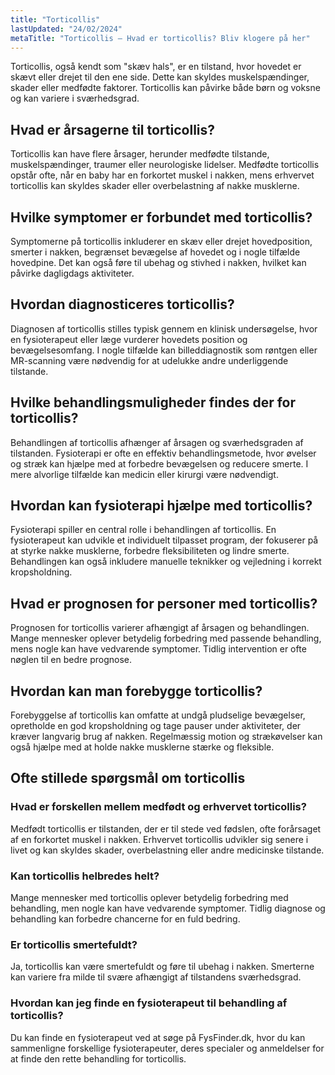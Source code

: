 ```yaml
---
title: "Torticollis"
lastUpdated: "24/02/2024"
metaTitle: "Torticollis – Hvad er torticollis? Bliv klogere på her"
---
```


Torticollis, også kendt som "skæv hals", er en tilstand, hvor hovedet er skævt eller drejet til den ene side. Dette kan skyldes muskelspændinger, skader eller medfødte faktorer. Torticollis kan påvirke både børn og voksne og kan variere i sværhedsgrad.

## Hvad er årsagerne til torticollis?

Torticollis kan have flere årsager, herunder medfødte tilstande, muskelspændinger, traumer eller neurologiske lidelser. Medfødte torticollis opstår ofte, når en baby har en forkortet muskel i nakken, mens erhvervet torticollis kan skyldes skader eller overbelastning af nakke musklerne.

## Hvilke symptomer er forbundet med torticollis?

Symptomerne på torticollis inkluderer en skæv eller drejet hovedposition, smerter i nakken, begrænset bevægelse af hovedet og i nogle tilfælde hovedpine. Det kan også føre til ubehag og stivhed i nakken, hvilket kan påvirke dagligdags aktiviteter.

## Hvordan diagnosticeres torticollis?

Diagnosen af torticollis stilles typisk gennem en klinisk undersøgelse, hvor en fysioterapeut eller læge vurderer hovedets position og bevægelsesomfang. I nogle tilfælde kan billeddiagnostik som røntgen eller MR-scanning være nødvendig for at udelukke andre underliggende tilstande.

## Hvilke behandlingsmuligheder findes der for torticollis?

Behandlingen af torticollis afhænger af årsagen og sværhedsgraden af tilstanden. Fysioterapi er ofte en effektiv behandlingsmetode, hvor øvelser og stræk kan hjælpe med at forbedre bevægelsen og reducere smerte. I mere alvorlige tilfælde kan medicin eller kirurgi være nødvendigt.

## Hvordan kan fysioterapi hjælpe med torticollis?

Fysioterapi spiller en central rolle i behandlingen af torticollis. En fysioterapeut kan udvikle et individuelt tilpasset program, der fokuserer på at styrke nakke musklerne, forbedre fleksibiliteten og lindre smerte. Behandlingen kan også inkludere manuelle teknikker og vejledning i korrekt kropsholdning.

## Hvad er prognosen for personer med torticollis?

Prognosen for torticollis varierer afhængigt af årsagen og behandlingen. Mange mennesker oplever betydelig forbedring med passende behandling, mens nogle kan have vedvarende symptomer. Tidlig intervention er ofte nøglen til en bedre prognose.

## Hvordan kan man forebygge torticollis?

Forebyggelse af torticollis kan omfatte at undgå pludselige bevægelser, opretholde en god kropsholdning og tage pauser under aktiviteter, der kræver langvarig brug af nakken. Regelmæssig motion og strækøvelser kan også hjælpe med at holde nakke musklerne stærke og fleksible.

## Ofte stillede spørgsmål om torticollis

### Hvad er forskellen mellem medfødt og erhvervet torticollis?

Medfødt torticollis er tilstanden, der er til stede ved fødslen, ofte forårsaget af en forkortet muskel i nakken. Erhvervet torticollis udvikler sig senere i livet og kan skyldes skader, overbelastning eller andre medicinske tilstande.

### Kan torticollis helbredes helt?

Mange mennesker med torticollis oplever betydelig forbedring med behandling, men nogle kan have vedvarende symptomer. Tidlig diagnose og behandling kan forbedre chancerne for en fuld bedring.

### Er torticollis smertefuldt?

Ja, torticollis kan være smertefuldt og føre til ubehag i nakken. Smerterne kan variere fra milde til svære afhængigt af tilstandens sværhedsgrad.

### Hvordan kan jeg finde en fysioterapeut til behandling af torticollis?

Du kan finde en fysioterapeut ved at søge på FysFinder.dk, hvor du kan sammenligne forskellige fysioterapeuter, deres specialer og anmeldelser for at finde den rette behandling for torticollis.